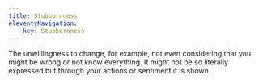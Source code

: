 ```yaml
---
title: Stubbornness
eleventyNavigation:
	key: Stubbornness
---
```


The unwillingness to change, for example, not even considering that you might be wrong or not know everything. It might not be so literally expressed but through your actions or sentiment it is shown.
